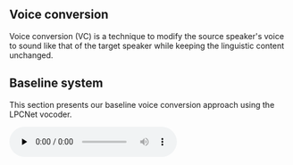 ## Voice conversion

Voice conversion (VC) is a technique to modify the source speaker's voice to sound like that of the target speaker while keeping the linguistic content unchanged.

## Baseline system

This section presents our baseline voice conversion approach using the LPCNet vocoder.

<audio controls="" preload="none">
    <source src="audio/gaobaiqiqiu0.wav" type="audio/wav">
</audio>
